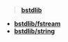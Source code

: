 

> **[bstdlib](https://github.com/itsrxmmy/bstdlib/tree/main/bstdlib)**
  - **[bstdlib/fstream](https://github.com/itsrxmmy/bstdlib/blob/main/bstdlib/fstream.hpp)**
  - **[bstdlib/string](https://github.com/itsrxmmy/bstdlib/blob/main/bstdlib/string.hpp)**

